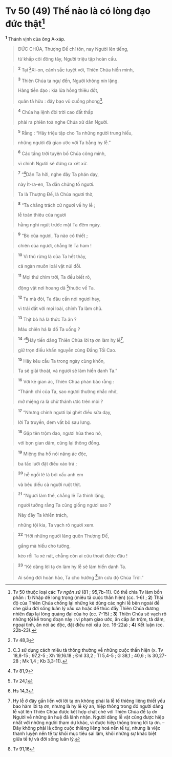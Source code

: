# Tv 50 (49) Thế nào là có lòng đạo đức thật[^1]
<sup><b>1</b></sup> Thánh vịnh của ông A-xáp. 
> ĐỨC CHÚA, Thượng Đế chí tôn, nay Người lên tiếng,
> 
> từ khắp cõi đông tây, Người triệu tập hoàn cầu.
>


> <sup><b>2</b></sup> Tại [^1*]Xi-on, cảnh sắc tuyệt vời, Thiên Chúa hiển minh,
>


> <sup><b>3</b></sup> Thiên Chúa ta ngự đến, Người không nín lặng.
> 
> Hàng tiền đạo : kìa lửa hồng thiêu đốt,
> 
> quân tả hữu : đây bạo vũ cuồng phong[^2].
>


> <sup><b>4</b></sup> Chúa hạ lệnh đòi trời cao đất thấp
> 
> phải ra phiên toà nghe Chúa xử dân Người.
>


> <sup><b>5</b></sup> Rằng : “Hãy triệu tập cho Ta những người trung hiếu,
> 
> những người đã giao ước với Ta bằng hy lễ.”
>


> <sup><b>6</b></sup> Các tầng trời tuyên bố Chúa công minh,
> 
> vì chính Người sẽ đứng ra xét xử.
>


> <sup><b>7</b></sup> “[^2*]Dân Ta hỡi, nghe đây Ta phán dạy,
> 
> này Ít-ra-en, Ta dẫn chứng tố ngươi.
> 
> Ta là Thượng Đế, là Chúa ngươi thờ,
>


> <sup><b>8</b></sup> “Ta chẳng trách cứ ngươi về hy lễ ;
> 
> lễ toàn thiêu của ngươi
> 
> hằng nghi ngút trước mặt Ta đêm ngày.
>


> <sup><b>9</b></sup> “Bò của ngươi, Ta nào có thiết ;
> 
> chiên của ngươi, chẳng lẽ Ta ham !
>


> <sup><b>10</b></sup> Vì thú rừng là của Ta hết thảy,
> 
> cả ngàn muôn loài vật núi đồi.
>


> <sup><b>11</b></sup> Mọi thứ chim trời, Ta đều biết rõ,
> 
> động vật nơi hoang dã [^3*]thuộc về Ta.
>


> <sup><b>12</b></sup> Ta mà đói, Ta đâu cần nói ngươi hay,
> 
> vì trái đất với mọi loài, chính Ta làm chủ.
>


> <sup><b>13</b></sup> Thịt bò há là thức Ta ăn ?
> 
> Máu chiên há là đồ Ta uống ?
>


> <sup><b>14</b></sup> “[^4*]Hãy tiến dâng Thiên Chúa lời tạ ơn làm hy lễ[^3],
> 
> giữ trọn điều khấn nguyền cùng Đấng Tối Cao.
>


> <sup><b>15</b></sup> Hãy kêu cầu Ta trong ngày cùng khốn,
> 
> Ta sẽ giải thoát, và ngươi sẽ làm hiển danh Ta.”
>


> <sup><b>16</b></sup> Với kẻ gian ác, Thiên Chúa phán bảo rằng :
> 
> “Thánh chỉ của Ta, sao ngươi thường nhắc nhở,
> 
> mở miệng ra là chữ thánh ước trên môi ?
>


> <sup><b>17</b></sup> “Nhưng chính ngươi lại ghét điều sửa dạy,
> 
> lời Ta truyền, đem vất bỏ sau lưng.
>


> <sup><b>18</b></sup> Gặp tên trộm đạo, ngươi hùa theo nó,
> 
> với bọn gian dâm, cũng lại thông đồng.
>


> <sup><b>19</b></sup> Miệng tha hồ nói năng ác độc,
> 
> ba tấc lưỡi đặt điều xảo trá ;
>


> <sup><b>20</b></sup> hễ ngồi lê là bới xấu anh em
> 
> và bêu diếu cả người ruột thịt.
>


> <sup><b>21</b></sup> “Ngươi làm thế, chẳng lẽ Ta thinh lặng,
> 
> ngươi tưởng rằng Ta cũng giống ngươi sao ?
> 
> Này đây Ta khiển trách,
> 
> những tội kia, Ta vạch rõ ngươi xem.
>


> <sup><b>22</b></sup> “Hỡi những người lãng quên Thượng Đế,
> 
> gắng mà hiểu cho tường,
> 
> kẻo rồi Ta xé nát, chẳng còn ai cứu thoát được đâu !
>


> <sup><b>23</b></sup> “Kẻ dâng lời tạ ơn làm hy lễ sẽ làm hiển danh Ta.
> 
> Ai sống đời hoàn hảo, Ta cho hưởng [^5*]ơn cứu độ Chúa Trời.”
>

[^1]: Tv 50 thuộc loại các <i>Tv ngôn sứ</i> (81 ; 95,7b-11). Có thể chia Tv làm bốn phần : <b>1</b>) Nhập đề long trọng (miêu tả cuộc thần hiện) (cc. 1-6) ; <b>2</b>) Thái độ của Thiên Chúa chống lại những kẻ dùng các nghi lễ bên ngoài để che giấu đời sống luân lý xấu xa hoặc để thúc đẩy Thiên Chúa đương nhiên đáp lại lòng quảng đại của họ (cc. 7-15) ; <b>3</b>) Thiên Chúa sẽ vạch rõ những tội kể trong đoạn này : vi phạm giao ước, ăn cắp ăn trộm, tà dâm, ngoại tình, ăn nói ác độc, đặt điều nói xấu (cc. 16-22a) ; <b>4</b>) Kết luận (cc. 22b-23).
[^2]: C.3 sử dụng cách miêu tả thông thường về những cuộc thần hiện (x. Tv 18,8-15 ; 97,2-5 ; Xh 19,16.18 ; Đnl 33,2 ; Tl 5,4-5 ; G 38,1 ; 40,6 ; Is 30,27-28 ; Mk 1,4 ; Kb 3,3-11).
[^3]: Hy lễ ở đây gắn liền với lời tạ ơn không phải là lễ tế thiêng liêng thiết yếu bao hàm lời tạ ơn, nhưng là hy lễ kỳ an, hiệp thông trong đó người dâng lễ vật lên Thiên Chúa được kết hợp chặt chẽ với Thiên Chúa để tạ ơn Người về những ân huệ đã lãnh nhận. Người dâng lễ vật cũng được hiệp nhất với những người tham dự khác, vì được hiệp thông trong lời tạ ơn. – Đây không phải là công cuộc thiêng liêng hoá nền tế tự, nhưng là việc thanh luyện nền tế tự khỏi mục tiêu sai lầm, khỏi những sự khác biệt giữa tế tự và đời sống luân lý.
[^1*]: Tv 48,3
[^2*]: Tv 81,9
[^3*]: Tv 24,1
[^4*]: Hs 14,3
[^5*]: Tv 91,16
